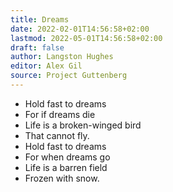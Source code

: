 ```yaml
---
title: Dreams
date: 2022-02-01T14:56:58+02:00
lastmod: 2022-05-01T14:56:58+02:00
draft: false
author: Langston Hughes
editor: Alex Gil
source: Project Guttenberg
---
```


- Hold fast to dreams
- For if dreams die
- Life is a broken-winged bird
- That cannot fly.
- Hold fast to dreams
- For when dreams go
- Life is a barren field
- Frozen with snow.
